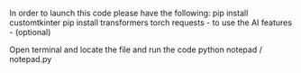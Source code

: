 In order to launch this code please have the following:
pip install customtkinter
pip install transformers torch requests - to use the AI features - (optional) 

Open terminal and locate the file and run the code 
python notepad / notepad.py
